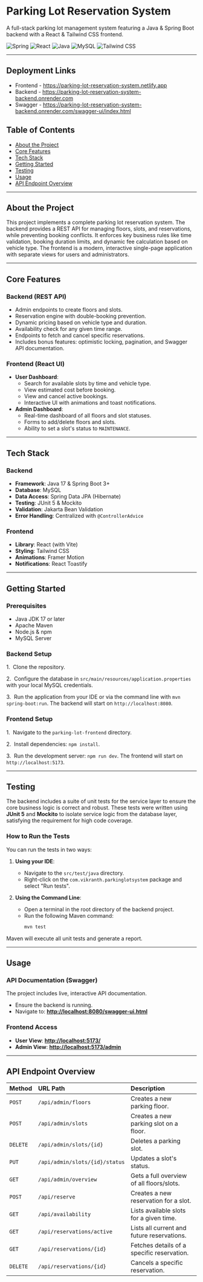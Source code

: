 # Parking Lot Reservation System

A full-stack parking lot management system featuring a Java & Spring Boot backend with a React & Tailwind CSS frontend.

![Spring](https://img.shields.io/badge/Spring_Boot-3.3.4-6DB33F?style=for-the-badge&logo=spring)
![React](https://img.shields.io/badge/React-19-61DAFB?style=for-the-badge&logo=react)
![Java](https://img.shields.io/badge/Java-17-007396?style=for-the-badge&logo=openjdk)
![MySQL](https://img.shields.io/badge/MySQL-8.0-4479A1?style=for-the-badge&logo=mysql)
![Tailwind CSS](https://img.shields.io/badge/Tailwind_CSS-4-06B6D4?style=for-the-badge&logo=tailwindcss)

---

## Deployment Links

* Frontend - https://parking-lot-reservation-system.netlify.app
* Backend - https://parking-lot-reservation-system-backend.onrender.com
* Swagger - https://parking-lot-reservation-system-backend.onrender.com/swagger-ui/index.html

## Table of Contents
* [About the Project](#about-the-project)
* [Core Features](#core-features)
* [Tech Stack](#tech-stack)
* [Getting Started](#getting-started)
* [Testing](#testing)
* [Usage](#usage)
* [API Endpoint Overview](#api-endpoint-overview)

---

## About the Project

This project implements a complete parking lot reservation system. The backend provides a REST API for managing floors, slots, and reservations, while preventing booking conflicts. It enforces key business rules like time validation, booking duration limits, and dynamic fee calculation based on vehicle type. The frontend is a modern, interactive single-page application with separate views for users and administrators.

---

## Core Features

### Backend (REST API)
* Admin endpoints to create floors and slots.
* Reservation engine with double-booking prevention.
* Dynamic pricing based on vehicle type and duration.
* Availability check for any given time range.
* Endpoints to fetch and cancel specific reservations.
* Includes bonus features: optimistic locking, pagination, and Swagger API documentation.

### Frontend (React UI)
* **User Dashboard**:
    * Search for available slots by time and vehicle type.
    * View estimated cost before booking.
    * View and cancel active bookings.
    * Interactive UI with animations and toast notifications.
* **Admin Dashboard**:
    * Real-time dashboard of all floors and slot statuses.
    * Forms to add/delete floors and slots.
    * Ability to set a slot's status to `MAINTENANCE`.

---

## Tech Stack

### Backend
* **Framework**: Java 17 & Spring Boot 3+
* **Database**: MySQL
* **Data Access**: Spring Data JPA (Hibernate)
* **Testing**: JUnit 5 & Mockito
* **Validation**: Jakarta Bean Validation
* **Error Handling**: Centralized with `@ControllerAdvice`

### Frontend
* **Library**: React (with Vite)
* **Styling**: Tailwind CSS
* **Animations**: Framer Motion
* **Notifications**: React Toastify

---

## Getting Started

### Prerequisites
* Java JDK 17 or later
* Apache Maven
* Node.js & npm
* MySQL Server

### Backend Setup
1.  Clone the repository.

2.  Configure the database in `src/main/resources/application.properties` with your local MySQL credentials.

3.  Run the application from your IDE or via the command line with `mvn spring-boot:run`. The backend will start on `http://localhost:8080`.

### Frontend Setup
1.  Navigate to the `parking-lot-frontend` directory.

2.  Install dependencies: `npm install`.

3.  Run the development server: `npm run dev`. The frontend will start on `http://localhost:5173`.

---

## Testing

The backend includes a suite of unit tests for the service layer to ensure the core business logic is correct and robust. These tests were written using **JUnit 5** and **Mockito** to isolate service logic from the database layer, satisfying the requirement for high code coverage.

### How to Run the Tests
You can run the tests in two ways:

1.  **Using your IDE**:
    * Navigate to the `src/test/java` directory.
    * Right-click on the `com.vikranth.parkinglotsystem` package and select "Run tests".

2.  **Using the Command Line**:
    * Open a terminal in the root directory of the backend project.
    * Run the following Maven command:
        ```bash
        mvn test
        ```
Maven will execute all unit tests and generate a report.

---

## Usage

### API Documentation (Swagger)
The project includes live, interactive API documentation.
* Ensure the backend is running.
* Navigate to: **[http://localhost:8080/swagger-ui.html](http://localhost:8080/swagger-ui.html)**

### Frontend Access
* **User View**: **[http://localhost:5173/](http://localhost:5173/)**
* **Admin View**: **[http://localhost:5173/admin](http://localhost:5173/admin)**

---

## API Endpoint Overview

| Method | URL Path | Description |
| :--- | :--- | :--- |
| `POST` | `/api/admin/floors` | Creates a new parking floor. |
| `POST` | `/api/admin/slots` | Creates a new parking slot on a floor. |
| `DELETE` | `/api/admin/slots/{id}` | Deletes a parking slot. |
| `PUT` | `/api/admin/slots/{id}/status` | Updates a slot's status. |
| `GET` | `/api/admin/overview` | Gets a full overview of all floors/slots. |
| `POST` | `/api/reserve` | Creates a new reservation for a slot. |
| `GET` | `/api/availability` | Lists available slots for a given time. |
| `GET` | `/api/reservations/active` | Lists all current and future reservations. |
| `GET` | `/api/reservations/{id}` | Fetches details of a specific reservation. |
| `DELETE` | `/api/reservations/{id}` | Cancels a specific reservation. |
